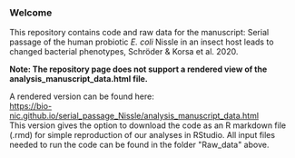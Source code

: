 ### Welcome
This repository contains code and raw data for the manuscript: Serial passage of the human probiotic *E. coli* Nissle in an insect host leads to changed bacterial phenotypes, Schröder &amp; Korsa et al. 2020.

**Note: The repository page does not support a rendered view of the analysis_manuscript_data.html file.**

A rendered version can be found here:  
https://bio-nic.github.io/serial_passage_Nissle/analysis_manuscript_data.html  
This version gives the option to download the code as an R markdown file (.rmd) for simple reproduction of our analyses in RStudio.
All input files needed to run the code can be found in the folder "Raw_data" above.
